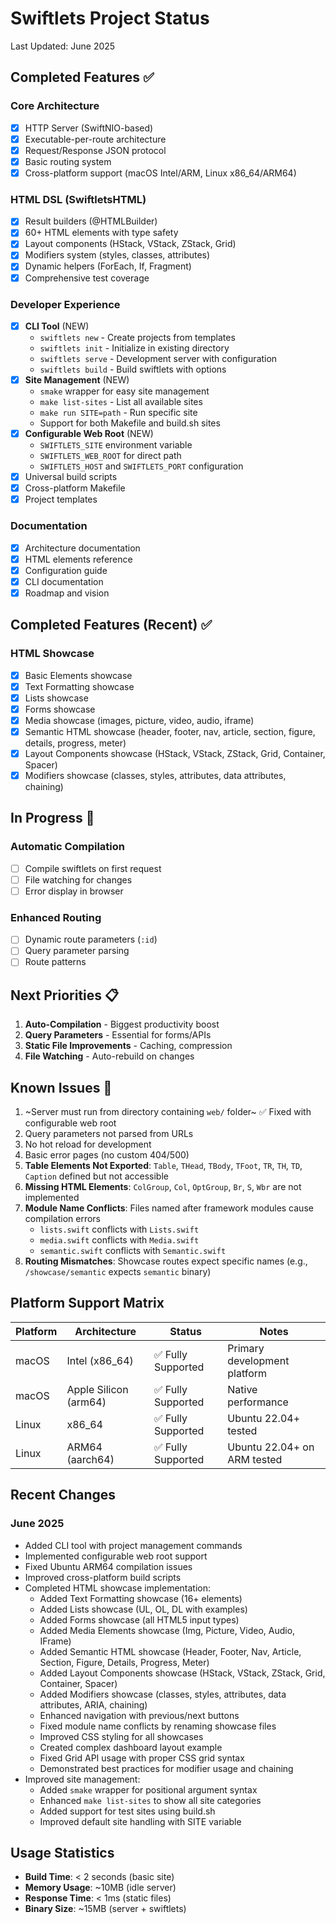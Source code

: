 # Swiftlets Project Status

Last Updated: June 2025

## Completed Features ✅

### Core Architecture
- [x] HTTP Server (SwiftNIO-based)
- [x] Executable-per-route architecture
- [x] Request/Response JSON protocol
- [x] Basic routing system
- [x] Cross-platform support (macOS Intel/ARM, Linux x86_64/ARM64)

### HTML DSL (SwiftletsHTML)
- [x] Result builders (@HTMLBuilder)
- [x] 60+ HTML elements with type safety
- [x] Layout components (HStack, VStack, ZStack, Grid)
- [x] Modifiers system (styles, classes, attributes)
- [x] Dynamic helpers (ForEach, If, Fragment)
- [x] Comprehensive test coverage

### Developer Experience
- [x] **CLI Tool** (NEW)
  - `swiftlets new` - Create projects from templates
  - `swiftlets init` - Initialize in existing directory
  - `swiftlets serve` - Development server with configuration
  - `swiftlets build` - Build swiftlets with options
- [x] **Site Management** (NEW)
  - `smake` wrapper for easy site management
  - `make list-sites` - List all available sites
  - `make run SITE=path` - Run specific site
  - Support for both Makefile and build.sh sites
- [x] **Configurable Web Root** (NEW)
  - `SWIFTLETS_SITE` environment variable
  - `SWIFTLETS_WEB_ROOT` for direct path
  - `SWIFTLETS_HOST` and `SWIFTLETS_PORT` configuration
- [x] Universal build scripts
- [x] Cross-platform Makefile
- [x] Project templates

### Documentation
- [x] Architecture documentation
- [x] HTML elements reference
- [x] Configuration guide
- [x] CLI documentation
- [x] Roadmap and vision

## Completed Features (Recent) ✅

### HTML Showcase
- [x] Basic Elements showcase
- [x] Text Formatting showcase  
- [x] Lists showcase
- [x] Forms showcase
- [x] Media showcase (images, picture, video, audio, iframe)
- [x] Semantic HTML showcase (header, footer, nav, article, section, figure, details, progress, meter)
- [x] Layout Components showcase (HStack, VStack, ZStack, Grid, Container, Spacer)
- [x] Modifiers showcase (classes, styles, attributes, data attributes, chaining)

## In Progress 🚧

### Automatic Compilation
- [ ] Compile swiftlets on first request
- [ ] File watching for changes
- [ ] Error display in browser

### Enhanced Routing
- [ ] Dynamic route parameters (`:id`)
- [ ] Query parameter parsing
- [ ] Route patterns

## Next Priorities 📋

1. **Auto-Compilation** - Biggest productivity boost
2. **Query Parameters** - Essential for forms/APIs
3. **Static File Improvements** - Caching, compression
4. **File Watching** - Auto-rebuild on changes

## Known Issues 🐛

1. ~Server must run from directory containing `web/` folder~ ✅ Fixed with configurable web root
2. Query parameters not parsed from URLs
3. No hot reload for development
4. Basic error pages (no custom 404/500)
5. **Table Elements Not Exported**: `Table`, `THead`, `TBody`, `TFoot`, `TR`, `TH`, `TD`, `Caption` defined but not accessible
6. **Missing HTML Elements**: `ColGroup`, `Col`, `OptGroup`, `Br`, `S`, `Wbr` are not implemented
7. **Module Name Conflicts**: Files named after framework modules cause compilation errors
   - `lists.swift` conflicts with `Lists.swift`
   - `media.swift` conflicts with `Media.swift`  
   - `semantic.swift` conflicts with `Semantic.swift`
8. **Routing Mismatches**: Showcase routes expect specific names (e.g., `/showcase/semantic` expects `semantic` binary)

## Platform Support Matrix

| Platform | Architecture | Status | Notes |
|----------|-------------|---------|-------|
| macOS | Intel (x86_64) | ✅ Fully Supported | Primary development platform |
| macOS | Apple Silicon (arm64) | ✅ Fully Supported | Native performance |
| Linux | x86_64 | ✅ Fully Supported | Ubuntu 22.04+ tested |
| Linux | ARM64 (aarch64) | ✅ Fully Supported | Ubuntu 22.04+ on ARM tested |

## Recent Changes

### June 2025
- Added CLI tool with project management commands
- Implemented configurable web root support
- Fixed Ubuntu ARM64 compilation issues
- Improved cross-platform build scripts
- Completed HTML showcase implementation:
  - Added Text Formatting showcase (16+ elements)
  - Added Lists showcase (UL, OL, DL with examples)
  - Added Forms showcase (all HTML5 input types)
  - Added Media Elements showcase (Img, Picture, Video, Audio, IFrame)
  - Added Semantic HTML showcase (Header, Footer, Nav, Article, Section, Figure, Details, Progress, Meter)
  - Added Layout Components showcase (HStack, VStack, ZStack, Grid, Container, Spacer)
  - Added Modifiers showcase (classes, styles, attributes, data attributes, ARIA, chaining)
  - Enhanced navigation with previous/next buttons
  - Fixed module name conflicts by renaming showcase files
  - Improved CSS styling for all showcases
  - Created complex dashboard layout example
  - Fixed Grid API usage with proper CSS grid syntax
  - Demonstrated best practices for modifier usage and chaining
- Improved site management:
  - Added `smake` wrapper for positional argument syntax
  - Enhanced `make list-sites` to show all site categories
  - Added support for test sites using build.sh
  - Improved default site handling with SITE variable

## Usage Statistics

- **Build Time**: < 2 seconds (basic site)
- **Memory Usage**: ~10MB (idle server)
- **Response Time**: < 1ms (static files)
- **Binary Size**: ~15MB (server + swiftlets)